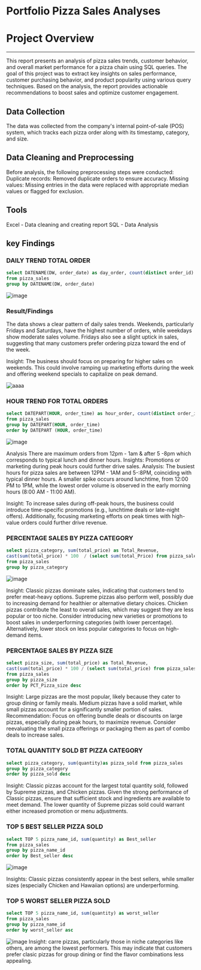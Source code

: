 # Portfolio Pizza Sales Analyses

# Project Overview
---
This report presents an analysis of pizza sales trends, customer behavior, and overall market performance for a pizza chain using SQL queries. The goal of this project was to extract key insights on sales performance, customer purchasing behavior, and product popularity using various query techniques. Based on the analysis, the report provides actionable recommendations to boost sales and optimize customer engagement.

## Data Collection
The data was collected from the company's internal point-of-sale (POS) system, which tracks each pizza order along with its timestamp, category, and size.

## Data Cleaning and Preprocessing
Before analysis, the following preprocessing steps were conducted:
Duplicate records: Removed duplicate orders to ensure accuracy.
Missing values: Missing entries in the data were replaced with appropriate median values or flagged for exclusion.

## Tools
Excel - Data cleaning and creating report
SQL - Data Analysis

## key Findings
 ### DAILY TREND TOTAL ORDER
```sql
select DATENAME(DW, order_date) as day_order, count(distinct order_id) as Total_order 
from pizza_sales
group by DATENAME(DW, order_date)
```
![image](https://github.com/user-attachments/assets/c76a679a-5c4e-4826-b2bc-ef7d0941bb25)



### Result/Findings

The data shows a clear pattern of daily sales trends. Weekends, particularly Fridays and Saturdays, have the highest number of orders, while weekdays show moderate sales volume. Fridays also see a slight uptick in sales, suggesting that many customers prefer ordering pizza toward the end of the week.

Insight:
The business should focus on preparing for higher sales on weekends. This could involve ramping up marketing efforts during the week and offering weekend specials to capitalize on peak demand.

![aaaa](https://github.com/user-attachments/assets/6f40c15b-a0e6-4839-bb27-aeeacf187669)

### HOUR TREND FOR TOTAL ORDERS

```sql
select DATEPART(HOUR, order_time) as hour_order, count(distinct order_id) as Total_order 
from pizza_sales
group by DATEPART(HOUR, order_time)
order by DATEPART (HOUR, order_time)
```
![image](https://github.com/user-attachments/assets/e5539492-fcd5-49cf-8888-b07f0f340abd)

Analysis There are maximum orders from 12pm - 1am & after 5 -8pm which corresponds to typical lunch and dinner hours. 
Insights: Promotions or marketing during peak hours could further drive sales.
Analysis:
The busiest hours for pizza sales are between 12PM - 1AM and 5-:8PM, coinciding with typical dinner hours. A smaller spike occurs around lunchtime, from 12:00 PM to 1PM, while the lowest order volume is observed in the early morning hours (8:00 AM - 11:00 AM).

Insight:
To increase sales during off-peak hours, the business could introduce time-specific promotions (e.g., lunchtime deals or late-night offers). Additionally, focusing marketing efforts on peak times with high-value orders could further drive revenue.

### PERCENTAGE SALES BY PIZZA CATEGORY
```sql
select pizza_category, sum(total_price) as Total_Revenue,
cast(sum(total_price) * 100  / (select sum(total_Price) from pizza_sales) as decimal(10,2)) as Percentage_Sales
from pizza_sales
group by pizza_category
```
![image](https://github.com/user-attachments/assets/40a9d2c6-5859-46f9-b3cb-f50aea660be3)

Insight:
Classic pizzas dominate sales, indicating that customers tend to prefer meat-heavy options. Supreme pizzas also perform well, possibly due to increasing demand for healthier or alternative dietary choices. Chicken pizzas contribute the least to overall sales, which may suggest they are less popular or too niche.
Consider introducing new varieties or promotions to boost sales in underperforming categories (with lower percentage). Alternatively, lower stock on less popular categories to focus on high-demand items.

 ### PERCENTAGE SALES BY PIZZA SIZE
 ```sql
select pizza_size, sum(total_price) as Total_Revenue,
cast(sum(total_price) * 100 / (select sum(total_price) from pizza_sales) as decimal(10,2)) as PCT_Pizza_size
from pizza_sales
group by pizza_size
order by PCT_Pizza_size desc
```



Insight:
Large pizzas are the most popular, likely because they cater to group dining or family meals. Medium pizzas have a solid market, while small pizzas account for a significantly smaller portion of sales.
Recommendation:
Focus on offering bundle deals or discounts on large pizzas, especially during peak hours, to maximize revenue. Consider reevaluating the small pizza offerings or packaging them as part of combo deals to increase sales.

### TOTAL QUANTITY SOLD BT PIZZA CATEGORY
```sql
select pizza_category, sum(quantity)as pizza_sold from pizza_sales
group by pizza_category
order by pizza_sold desc
```

Insight:
Classic pizzas account for the largest total quantity sold, followed by Supreme pizzas, and Chicken pizzas.
Given the strong performance of Classic pizzas, ensure that sufficient stock and ingredients are available to meet demand. The lower quantity of Supreme pizzas sold could warrant either increased promotion or menu adjustments.

### TOP 5 BEST SELLER PIZZA SOLD
```sql
select TOP 5 pizza_name_id, sum(quantity) as Best_seller
from pizza_sales
group by pizza_name_id
order by Best_seller desc
```
![image](https://github.com/user-attachments/assets/d8845292-3b5f-4821-a809-918c0a887274)

Insights: Classic pizzas consistently appear in the best sellers, while smaller sizes (especially Chicken and Hawaiian options) are underperforming.

### TOP 5 WORST SELLER PIZZA SOLD
```sql
select TOP 5 pizza_name_id, sum(quantity) as worst_seller
from pizza_sales
group by pizza_name_id
order by worst_seller asc
```
![image](https://github.com/user-attachments/assets/765bcd6b-51bb-4676-a37a-11e8c87b915d)
Insight:
carre pizzas, particularly those in niche categories like others, are among the lowest performers. This may indicate that customers prefer clasic pizzas for group dining or find the flavor combinations less appealing.
